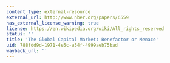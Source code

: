 ```yaml
---
content_type: external-resource
external_url: http://www.nber.org/papers/6559
has_external_license_warning: true
license: https://en.wikipedia.org/wiki/All_rights_reserved
status: ''
title: 'The Global Capital Market: Benefactor or Menace'
uid: 788fdd9d-1971-4e5c-a54f-4999aeb75bad
wayback_url: ''
---
```

